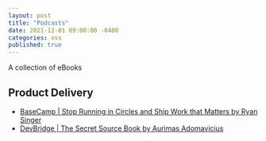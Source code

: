 ```yaml
---
layout: post
title: "Podcasts"
date: 2021-12-01 09:00:00 -0400
categories: oss
published: true
---
```


A collection of eBooks

## Product Delivery
- [BaseCamp | Stop Running in Circles and Ship Work that Matters by Ryan Singer](https://basecamp.com/shapeup/shape-up.pdf)
- [DevBridge | The Secret Source Book by Aurimas Adomavicius](https://sourceryacademy.com/secret-source/)
